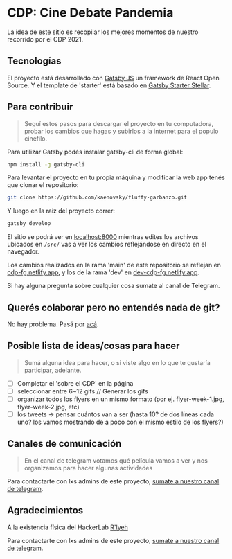 # CDP: Cine Debate Pandemia

La idea de este sitio es recopilar los mejores momentos de nuestro recorrido por el CDP 2021.

## Tecnologías

El proyecto está desarrollado con [Gatsby JS](https://www.gatsbyjs.com/) un framework de React Open Source. Y el template de 'starter' está basado en [Gatsby Starter Stellar](https://www.gatsbyjs.com/starters/codebushi/gatsby-starter-stellar).

## Para contribuir
> Seguí estos pasos para descargar el proyecto en tu computadora, probar los cambios que hagas y subirlos a la internet para el populo cinéfilo.

Para utilizar Gatsby podés instalar gatsby-cli de forma global:

```bash
npm install -g gatsby-cli
```

Para levantar el proyecto en tu propia máquina y modificar la web app tenés que clonar el repositorio:

```bash
git clone https://github.com/kaenovsky/fluffy-garbanzo.git
```

Y luego en la raíz del proyecto correr:

```bash
gatsby develop
```

El sitio se podrá ver en [localhost:8000](http://localhost:8000) mientras edites los archivos ubicados en `/src/` vas a ver los cambios reflejándose en directo en el navegador.

Los cambios realizados en la rama 'main' de este repositorio se reflejan en [cdp-fg.netlify.app](https://cdp-fg.netlify.app/), y los de la rama 'dev' en [dev-cdp-fg.netlify.app](https://dev-cdp-fg.netlify.app/).

Si hay alguna pregunta sobre cualquier cosa sumate al canal de Telegram.

## Querés colaborar pero no entendés nada de git?
No hay problema. Pasá por [acá](./gitflow.md).

## Posible lista de ideas/cosas para hacer
> Sumá alguna idea para hacer, o si viste algo en lo que te gustaría participar, adelante.

- [ ] Completar el 'sobre el CDP' en la página
- [ ] seleccionar entre 6~12 gifs // Generar los gifs
- [ ] organizar todos los flyers en un mismo formato (por ej. flyer-week-1.jpg, flyer-week-2.jpg, etc)
- [ ] los tweets -> pensar cuántos van a ser (hasta 10? de dos líneas cada uno? los vamos mostrando de a poco con el mismo estilo de los flyers?)

## Canales de comunicación
> En el canal de telegram votamos qué película vamos a ver y nos organizamos para hacer algunas actividades

Para contactarte con lxs admins de este proyecto, [sumate a nuestro canal de telegram](https://t.me/CineDebatePandemia).

## Agradecimientos

A la existencia física del HackerLab [R'lyeh](https://rlab.be)

Para contactarte con lxs admins de este proyecto, [sumate a nuestro canal de telegram](https://t.me/CineDebatePandemia).
